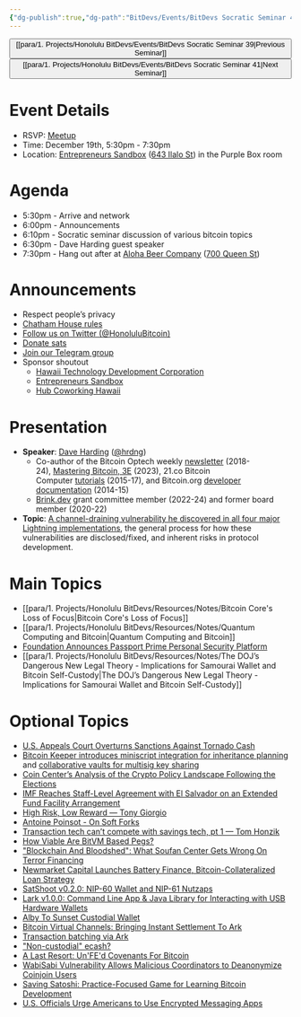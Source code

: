 ```yaml
---
{"dg-publish":true,"dg-path":"BitDevs/Events/BitDevs Socratic Seminar 40.md","permalink":"/bit-devs/events/bit-devs-socratic-seminar-40/","title":"BitDevs Socratic Seminar 40","tags":["bitdevs","bitcoin","resource","socratic-40"],"noteIcon":"3","created":"2024-11-14T20:10:55.837-10:00","updated":"2025-02-12T21:46:17.186-10:00"}
---
```




<button class="obsidian-button previous-seminar">[[para/1. Projects/Honolulu BitDevs/Events/BitDevs Socratic Seminar 39\|Previous Seminar]]</button> <button class="obsidian-button next-seminar">[[para/1. Projects/Honolulu BitDevs/Events/BitDevs Socratic Seminar 41\|Next Seminar]]</button>

# Event Details

- RSVP: [Meetup](https://www.meetup.com/honolulu-bitcoin/events/304576152/)
- Time: December 19th, 5:30pm - 7:30pm
- Location: [Entrepreneurs Sandbox](https://sandboxhawaii.org/) ([643 Ilalo St](https://goo.gl/maps/3Zj38htV13iUn4dcA)) in the Purple Box room

# Agenda

- 5:30pm - Arrive and network  
- 6:00pm - Announcements
- 6:10pm - Socratic seminar discussion of various bitcoin topics
- 6:30pm - Dave Harding guest speaker
- 7:30pm - Hang out after at [Aloha Beer Company](https://alohabeer.com/) ([700 Queen St](https://g.co/kgs/Dw9qzS4))

# Announcements

- Respect people’s privacy
- [Chatham House rules](https://www.chathamhouse.org/about-us/chatham-house-rule)
- [Follow us on Twitter (@HonoluluBitcoin)](https://twitter.com/HonoluluBitcoin)
- [Donate sats](https://checkout.opennode.com/p/5dea6b7a-d33c-4fda-b54c-98f092814c7d)
- [Join our Telegram group](https://t.me/+Ho8M3ZAFmC5mY2Mx)
- Sponsor shoutout
	- [Hawaii Technology Development Corporation](https://www.htdc.org/about/)
	- [Entrepreneurs Sandbox](https://sandboxhawaii.org/)
	- [Hub Coworking Hawaii](https://hubcoworkinghi.com/)

# Presentation

- **Speaker**: [Dave Harding](https://dtrt.org/) ([@hrdng](https://twitter.com/hrdng?lang=en))
	- Co-author of the Bitcoin Optech weekly [newsletter](https://bitcoinops.org/en/newsletters/) (2018-24), [Mastering Bitcoin, 3E](https://learning.oreilly.com/library/view/mastering-bitcoin-3rd/9781098150082/) (2023), 21.co Bitcoin Computer [tutorials](https://web.archive.org/web/20170606062213/https:/21.co/learn/) (2015-17), and Bitcoin.org [developer documentation](https://btcinformation.org/en/developer-documentation) (2014-15)
	- [Brink.dev](https://brink.dev/) grant committee member (2022-24) and former board member (2020-22)
- **Topic**: [A channel-draining vulnerability he discovered in all four major Lightning implementations](https://delvingbitcoin.org/t/disclosure-irrevocable-fees-stealing-from-ln-using-revoked-commitment-transactions/1314), the general process for how these vulnerabilities are disclosed/fixed, and inherent risks in protocol development.

# Main Topics

- [[para/1. Projects/Honolulu BitDevs/Resources/Notes/Bitcoin Core's Loss of Focus\|Bitcoin Core's Loss of Focus]]
- [[para/1. Projects/Honolulu BitDevs/Resources/Notes/Quantum Computing and Bitcoin\|Quantum Computing and Bitcoin]]
- [Foundation Announces Passport Prime Personal Security Platform](https://www.nobsbitcoin.com/foundation-announces-passport-prime-personal-security-platform/) 
- [[para/1. Projects/Honolulu BitDevs/Resources/Notes/The DOJ’s Dangerous New Legal Theory - Implications for Samourai Wallet and Bitcoin Self-Custody\|The DOJ’s Dangerous New Legal Theory - Implications for Samourai Wallet and Bitcoin Self-Custody]]

# Optional Topics

- [U.S. Appeals Court Overturns Sanctions Against Tornado Cash](https://www.nobsbitcoin.com/u-s-appeals-court-overturns-sanctions-against-tornado-cash/) 
- [Bitcoin Keeper introduces miniscript integration for inheritance planning](https://x.com/bitcoinkeeper_/status/1866147392892080186) and [collaborative vaults for multisig key sharing](https://x.com/_benkaufman/status/1868536270324204020)  
- [Coin Center’s Analysis of the Crypto Policy Landscape Following the Elections](https://www.coincenter.org/coin-centers-analysis-of-the-crypto-policy-landscape-following-the-elections/)
- [IMF Reaches Staff-Level Agreement with El Salvador on an Extended Fund Facility Arrangement](https://www.imf.org/en/News/Articles/2024/12/18/pr-24485-el-salvador-imf-reaches-staff-level-agreement-on-an-eff-arrangement)
- [High Risk, Low Reward — Tony Giorgio](https://tonygiorgio.com/high-risk-low-reward/)
- [Antoine Poinsot - On Soft Forks](https://antoinep.com/posts/softforks/)
- [Transaction tech can’t compete with savings tech, pt 1 — Tom Honzik](https://tomhonzik.com/articles/savings-tech-pt1)
- [How Viable Are BitVM Based Pegs?](https://bitcoinmagazine.com/technical/how-viable-are-bitvm-based-pegs)
- ["Blockchain And Bloodshed": What Soufan Center Gets Wrong On Terror Financing](https://www.therage.co/soufan-center-crypto-terror-financing-misleading/)
- [Newmarket Capital Launches Battery Finance, Bitcoin-Collateralized Loan Strategy](https://bitcoinmagazine.com/business/newmarket-capital-launches-battery-finance-bitcoin-collateralized-loan-strategy-)
- [SatShoot v0.2.0: NIP-60 Wallet and NIP-61 Nutzaps](https://www.nobsbitcoin.com/satshoot-v0-2-0/)
- [Lark v1.0.0: Command Line App & Java Library for Interacting with USB Hardware Wallets](https://www.nobsbitcoin.com/lark-v1-0-0/)
- [Alby To Sunset Custodial Wallet](https://thebitcoinmanual.com/articles/alby-sunset-custodial-wallet/)
- [Bitcoin Virtual Channels: Bringing Instant Settlement To Ark](https://arkdev.info/blog/bitcoin-virtual-channels/)
- [Transaction batching via Ark](https://x.com/ArkLabsHQ/status/1867562852019740848)
- ["Non-custodial" ecash?](https://gist.github.com/lukechilds/307341239beac72c9d8cfe3198f9bfff)
- [A Last Resort: Un'FE'd Covenants For Bitcoin](https://bitcoinmagazine.com/technical/a-last-resort-unfed-covenants-for-bitcoin)
- [WabiSabi Vulnerability Allows Malicious Coordinators to Deanonymize Coinjoin Users](https://www.nobsbitcoin.com/wabisabi-vulnerability-allows-malicious-coordinators-to-deanonymize-coinjoin-users/)
- [Saving Satoshi: Practice-Focused Game for Learning Bitcoin Development](https://www.nobsbitcoin.com/saving-satoshi/)
- [U.S. Officials Urge Americans to Use Encrypted Messaging Apps](https://www.nobsbitcoin.com/u-s-officials-urge-americans-to-use-encrypted-messaging-apps/)

